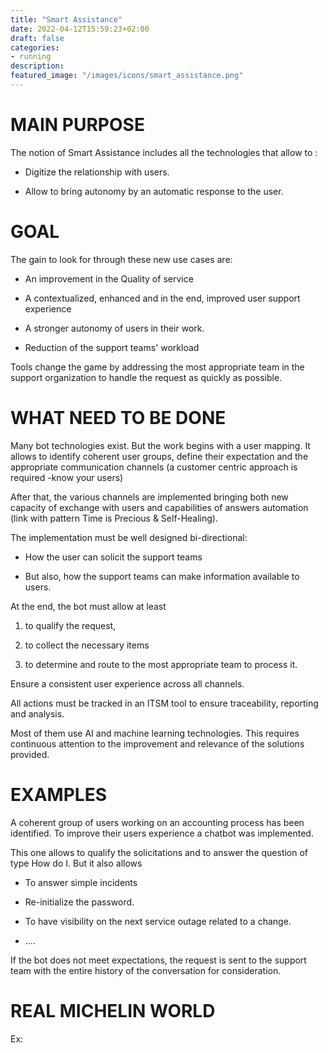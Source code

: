 ```yaml
---
title: "Smart Assistance"
date: 2022-04-12T15:59:23+02:00
draft: false
categories:
- running
description:
featured_image: "/images/icons/smart_assistance.png"
---
```



# MAIN PURPOSE

The notion of Smart Assistance includes all the technologies that allow to :

* Digitize the relationship with users.

* Allow to bring autonomy by an automatic response to the user.


# GOAL


The gain to look for through these new use cases are:

* An improvement in the Quality of service

* A contextualized, enhanced and in the end, improved user support experience

* A stronger autonomy of users in their work.

* Reduction of the support teams' workload



Tools change the game by addressing the most appropriate team in the support organization to handle the request as quickly as possible.



# WHAT NEED TO BE DONE

Many bot technologies exist. But the work begins with a user mapping. It allows to identify coherent user groups, define their expectation and the appropriate communication channels (a customer centric approach is required -know your users)



After that, the various channels are implemented bringing both new capacity of exchange with users and capabilities of answers automation (link with pattern Time is Precious & Self-Healing).



The implementation must be well designed bi-directional:

* How the user can solicit the support teams

* But also, how the support teams can make information available to users.

At the end, the bot must allow at least

1) to qualify the request,

2) to collect the necessary items

3) to determine and route to the most appropriate team to process it.



Ensure a consistent user experience across all channels.



All actions must be tracked in an ITSM tool to ensure traceability, reporting and analysis.

Most of them use AI and machine learning technologies. This requires continuous attention to the improvement and relevance of the solutions provided.


# EXAMPLES



A coherent group of users working on an accounting process has been identified. To improve their users experience a chatbot was implemented.



This one allows to qualify the solicitations and to answer the question of type How do I. But it also allows

* To answer simple incidents

* Re-initialize the password.

* To have visibility on the next service outage related to a change.

* ....



If the bot does not meet expectations, the request is sent to the support team with the entire history of the conversation for consideration.





# REAL MICHELIN WORLD

Ex:  
